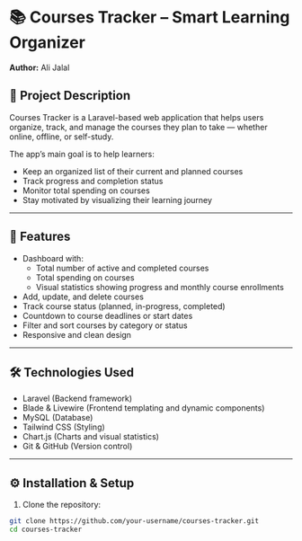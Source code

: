 # 📚 Courses Tracker – Smart Learning Organizer

**Author:** Ali Jalal

## 📝 Project Description
Courses Tracker is a Laravel-based web application that helps users organize, track, and manage the courses they plan to take — whether online, offline, or self-study.

The app’s main goal is to help learners:
- Keep an organized list of their current and planned courses
- Track progress and completion status
- Monitor total spending on courses
- Stay motivated by visualizing their learning journey

---

## 🎯 Features
- Dashboard with:
  - Total number of active and completed courses
  - Total spending on courses
  - Visual statistics showing progress and monthly course enrollments
- Add, update, and delete courses
- Track course status (planned, in-progress, completed)
- Countdown to course deadlines or start dates
- Filter and sort courses by category or status
- Responsive and clean design

---

## 🛠 Technologies Used
- Laravel (Backend framework)
- Blade & Livewire (Frontend templating and dynamic components)
- MySQL (Database)
- Tailwind CSS (Styling)
- Chart.js (Charts and visual statistics)
- Git & GitHub (Version control)

---

## ⚙️ Installation & Setup

1. Clone the repository:
```bash
git clone https://github.com/your-username/courses-tracker.git
cd courses-tracker
